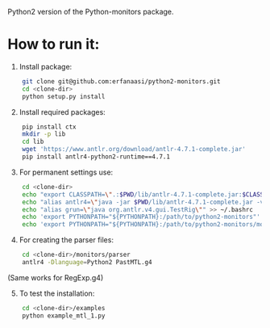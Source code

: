 Python2 version of the Python-monitors package.

# How to run it:
1) Install package:
```bash
    git clone git@github.com:erfanaasi/python2-monitors.git
    cd <clone-dir>
    python setup.py install
```
2) Install required packages:
```bash
    pip install ctx
    mkdir -p lib
    cd lib
    wget 'https://www.antlr.org/download/antlr-4.7.1-complete.jar'
    pip install antlr4-python2-runtime==4.7.1
```
3) For permanent settings use:

```bash
    cd <clone-dir>
    echo "export CLASSPATH=\".:$PWD/lib/antlr-4.7.1-complete.jar:$CLASSPATH\"" >> ~/.bashrc
    echo "alias antlr4=\"java -jar $PWD/lib/antlr-4.7.1-complete.jar -visitor\"" >> ~/.bashrc
    echo "alias grun=\"java org.antlr.v4.gui.TestRig\"" >> ~/.bashrc
    echo 'export PYTHONPATH="${PYTHONPATH}:/path/to/python2-monitors"' >> ~/.bashrc
    echo 'export PYTHONPATH="${PYTHONPATH}:/path/to/python2-monitors/monitors/parser"' >> ~/.bashrc
```
4) For creating the parser files:
```bash
    cd <clone-dir>/monitors/parser
    antlr4 -Dlanguage=Python2 PastMTL.g4
``` 
(Same works for RegExp.g4)
  
5) To test the installation:
```bash
    cd <clone-dir>/examples
    python example_mtl_1.py
``` 
